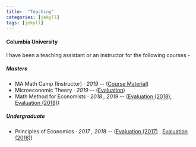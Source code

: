 ```yaml
---
title:  "Teaching"
categories: [jekyll]
tags: [jekyll]
---
```

<h4 id="columbia-university"><strong>Columbia University</strong></h4>
<p>I have been a teaching assistant or an instructor for the following courses -
<!---
<br />(<a href="" target="_blank">Course evaluations</a>)</p>
-->
<h5 id="masters"><strong>Masters</strong></h5>
<ul>
 <li> MA Math Camp (Instructor)  &middot; <em>2019</em> -- (<a href="https://github.com/vinayakiyer/Columbia-MA-Math-Camp-2019" target="_blank">Course Material</a>) </li>
  <li>Microeconomic Theory &middot; <em>2019</em> -- (<a href="{{ site.baseurl }}/files/micro2019spring.pdf" target="_blank">Evaluation</a>)</li>
  <li>Math Method for Economists &middot;  <em>2018 , 2019</em> -- (<a href="{{ site.baseurl }}/files/math2018fall-merged.pdf" target="_blank">Evaluation (2018)</a>, <a href="{{ site.baseurl }}/files/math2019fall.pdf" target="_blank">Evaluation (2019)</a>)</li>
</ul>

<h5 id="undergrad"><strong>Undergraduate</strong></h5>
<ul>
  <li>Principles of Economics  &middot; <em>2017 , 2018</em> -- (<a href="{{ site.baseurl }}/files/principles2017.pdf" target="_blank">Evaluation (2017)</a> , <a href="{{ site.baseurl }}/files/principles2018.pdf" target="_blank">Evaluation (2018)</a>)</li>
</ul>
